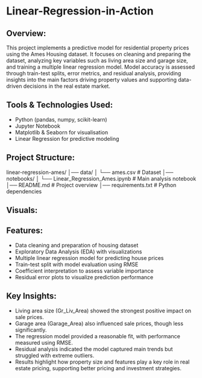 # Linear-Regression-in-Action
## Overview:
This project implements a predictive model for residential property prices using the Ames Housing dataset. It focuses on cleaning and preparing the dataset, analyzing key variables such as living area size and garage size, and training a multiple linear regression model. Model accuracy is assessed through train-test splits, error metrics, and residual analysis, providing insights into the main factors driving property values and supporting data-driven decisions in the real estate market.

## Tools & Technologies Used:
- Python (pandas, numpy, scikit-learn)
- Jupyter Notebook
- Matplotlib & Seaborn for visualisation
- Linear Regression for predictive modeling

## Project Structure:
linear-regression-ames/
│── data/
│   └── ames.csv                  # Dataset
│── notebooks/
│   └── Linear_Regression_Ames.ipynb   # Main analysis notebook
│── README.md                     # Project overview
│── requirements.txt              # Python dependencies
## Visuals: 


## Features: 
- Data cleaning and preparation of housing dataset
- Exploratory Data Analysis (EDA) with visualizations
- Multiple linear regression model for predicting house prices
- Train-test split with model evaluation using RMSE
- Coefficient interpretation to assess variable importance
- Residual error plots to visualize prediction performance

## Key Insights:
- Living area size (Gr_Liv_Area) showed the strongest positive impact on sale prices.
- Garage area (Garage_Area) also influenced sale prices, though less significantly.
- The regression model provided a reasonable fit, with performance measured using RMSE.
- Residual analysis indicated the model captured main trends but struggled with extreme outliers.
- Results highlight how property size and features play a key role in real estate pricing, supporting better pricing and investment strategies.
